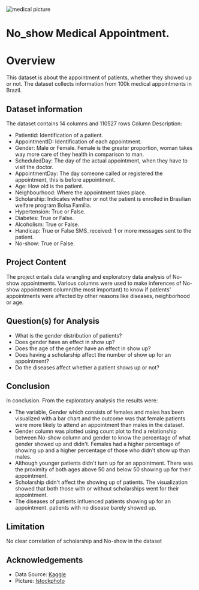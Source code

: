 
![medical picture](https://media.istockphoto.com/photos/doctor-or-physician-writing-diagnosis-and-giving-a-medical-to-male-picture-id1190794708?k=20&m=1190794708&s=612x612&w=0&h=5LPA6yeThxkKO_05LqYfAK-8HA8rG8gDrrjOzRW3Mhw=)


# No_show Medical Appointment. 
# Overview

This dataset is about the appointment of patients, whether they showed up or not. The dataset collects information from 100k medical appointments in Brazil. 

## Dataset information
The dataset contains 14 columns and 110527 rows
Column Description:
* Patientid: Identification of a patient. 
* AppointmentID: Identification of each appointment. 
* Gender: Male or Female. Female is the greater proportion, woman takes way more care of they health in comparison to man. 
* ScheduledDay: The day of the actual appointment, when they have to visit the doctor.
* AppointmentDay: The day someone called or registered the appointment, this is before appointment. 
* Age: How old is the patient. 
* Neighbourhood: Where the appointment takes place. 
* Scholarship: Indicates whether or not the patient is enrolled in Brasilian welfare program Bolsa Família. 
* Hypertension: True or False. 
* Diabetes: True or False. 
* Alcoholism: True or False. 
* Handicap: True or False SMS_received: 1 or more messages sent to the patient. 
* No-show: True or False.

## Project Content
The project entails data wrangling and exploratory data analysis of No-show appointments. Various columns were used to make inferences of No-show appointment column(the most important) to know if patients' appointments were affected by other reasons like diseases, neighborhood or age.

## Question(s) for Analysis
* What is the gender distribution of patients?
* Does gender have an effect in show up? 
* Does the age of the gender have an effect in show up?
* Does having a scholarship affect the number of show up for an appointment? 
* Do the diseases affect whether a patient shows up or not?

## Conclusion
In conclusion. From the exploratory analysis the results were: 
* The variable, Gender which consists of females and males has been visualized with a bar chart and the outcome was that female patients were more likely to attend an appointment than males in the dataset. 
* Gender column was plotted using count plot to find a relationship between No-show column and gender to know the percentage of what gender showed up and didn't. Females had a higher percentage of showing up and a higher percentage of those who didn't show up than males. 
* Although younger patients didn't turn up for an appointment. There was the proximity of both ages above 50 and below 50 showing up for their appointment. 
* Scholarship didn't affect the showing up of patients. The visualization showed that both those with or without scholarships went for their appointment. 
* The diseases of patients influenced patients showing up for an appointment. patients with no disease barely showed up.

## Limitation
No clear correlation of scholarship and No-show in the dataset



## Acknowledgements

 - Data Source: [Kaggle](https://www.kaggle.com/datasets/joniarroba/noshowappointments/code)
 - Picture: [Istockphoto](https://media.istockphoto.com/photos/doctor-or-physician-writing-diagnosis-and-giving-a-medical-to-male-picture-id1190794708?k=20&m=1190794708&s=612x612&w=0&h=5LPA6yeThxkKO_05LqYfAK-8HA8rG8gDrrjOzRW3Mhw=)
 
